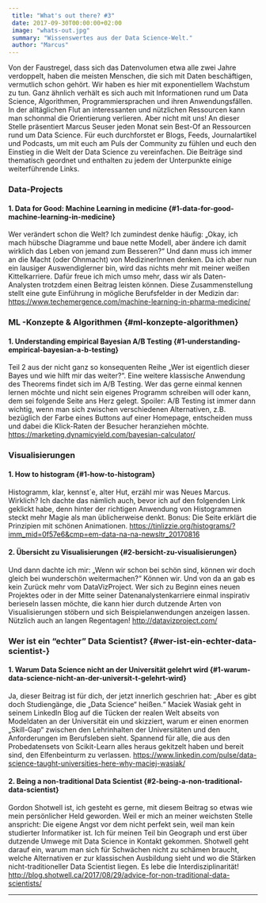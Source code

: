 ```yaml
---
 title: "What's out there? #3"
 date: 2017-09-30T00:00:00+02:00
 image: "whats-out.jpg"
 summary: "Wissenswertes aus der Data Science-Welt."
 author: "Marcus"
---
```



Von der Faustregel, dass sich das Datenvolumen etwa alle zwei Jahre
verdoppelt, haben die meisten Menschen, die sich mit Daten beschäftigen,
vermutlich schon gehört. Wir haben es hier mit exponentiellem Wachstum
zu tun. Ganz ähnlich verhält es sich auch mit Informationen rund um Data
Science, Algorithmen, Programmiersprachen und ihren Anwendungsfällen. In
der alltäglichen Flut an interessanten und nützlichen Ressourcen kann
man schonmal die Orientierung verlieren. Aber nicht mit uns! An dieser
Stelle präsentiert Marcus Seuser jeden Monat sein Best-Of an Ressourcen
rund um Data Science. Für euch durchforstet er Blogs, Feeds,
Journalartikel und Podcasts, um mit euch am Puls der Community zu fühlen
und euch den Einstieg in die Welt der Data Science zu vereinfachen. Die
Beiträge sind thematisch geordnet und enthalten zu jedem der Unterpunkte
einige weiterführende Links.

### Data-Projects

#### 1. Data for Good: Machine Learning in medicine {#1-data-for-good-machine-learning-in-medicine}

Wer verändert schon die Welt? Ich zumindest denke häufig: „Okay, ich
mach hübsche Diagramme und baue nette Modell, aber ändere ich damit
wirklich das Leben von jemand zum Besseren?“ Und dann muss ich immer an
die Macht (oder Ohnmacht) von MedizinerInnen denken. Da ich aber nun ein
lausiger Auswendiglerner bin, wird das nichts mehr mit meiner weißen
Kittelkarriere. Dafür freue ich mich umso mehr, dass wir als
Daten-Analysten trotzdem einen Beitrag leisten können. Diese
Zusammenstellung stellt eine gute Einführung in mögliche Berufsfelder in
der Medizin dar:
<https://www.techemergence.com/machine-learning-in-pharma-medicine/>

### ML -Konzepte & Algorithmen {#ml-konzepte-algorithmen}

#### 1. Understanding empirical Bayesian A/B Testing {#1-understanding-empirical-bayesian-a-b-testing}

Teil 2 aus der nicht ganz so konsequenten Reihe „Wer ist eigentlich
dieser Bayes und wie hilft mir das weiter?“. Eine weitere klassische
Anwendung des Theorems findet sich im A/B Testing. Wer das gerne einmal
kennen lernen möchte und nicht sein eigenes Programm schreiben will oder
kann, dem sei folgende Seite ans Herz gelegt. Spoiler: A/B Testing ist
immer dann wichtig, wenn man sich zwischen verschiedenen Alternativen,
z.B. bezüglich der Farbe eines Buttons auf einer Homepage, entscheiden
muss und dabei die Klick-Raten der Besucher heranziehen möchte.
<https://marketing.dynamicyield.com/bayesian-calculator/>

### Visualisierungen

#### 1. How to histogram {#1-how-to-histogram}

Histogramm, klar, kennst´e, alter Hut, erzähl mir was Neues Marcus.
Wirklich? Ich dachte das nämlich auch, bevor ich auf den folgenden Link
geklickt habe, denn hinter der richtigen Anwendung von Histogrammen
steckt mehr Magie als man üblicherweise denkt. Bonus: Die Seite erklärt
die Prinzipien mit schönen Animationen.
<https://tinlizzie.org/histograms/?imm_mid=0f57e6&cmp=em-data-na-na-newsltr_20170816>

#### 2. Übersicht zu Visualisierungen {#2-bersicht-zu-visualisierungen}

Und dann dachte ich mir: „Wenn wir schon bei schön sind, können wir doch
gleich bei wunderschön weitermachen?“ Können wir. Und von da an gab es
kein Zurück mehr vom DataVizProject. Wer sich zu Beginn eines neuen
Projektes oder in der Mitte seiner Datenanalystenkarriere einmal
inspirativ berieseln lassen möchte, die kann hier durch dutzende Arten
von Visualisierungen stöbern und sich Beispielanwendungen anzeigen
lassen. Nützlich auch an langen Regentagen! <http://datavizproject.com/>

### Wer ist ein “echter” Data Scientist? {#wer-ist-ein-echter-data-scientist-}

#### 1. Warum Data Science nicht an der Universität gelehrt wird {#1-warum-data-science-nicht-an-der-universit-t-gelehrt-wird}

Ja, dieser Beitrag ist für dich, der jetzt innerlich geschrien hat:
„Aber es gibt doch Studiengänge, die „Data Science“ heißen.“ Maciek
Wasiak geht in seinem LinkedIn Blog auf die Tücken der realen Welt
abseits von Modeldaten an der Universität ein und skizziert, warum er
einen enormen „Skill-Gap“ zwischen den Lehrinhalten der Universitäten
und den Anforderungen im Berufsleben sieht. Spannend für alle, die aus
den Probedatensets von Scikit-Learn alles heraus gekitzelt haben und
bereit sind, den Elfenbeinturm zu verlassen.
<https://www.linkedin.com/pulse/data-science-taught-universities-here-why-maciej-wasiak/>

#### 2. Being a non-traditional Data Scientist {#2-being-a-non-traditional-data-scientist}

Gordon Shotwell ist, ich gesteht es gerne, mit diesem Beitrag so etwas
wie mein persönlicher Held geworden. Weil er mich an meiner weichsten
Stelle anspricht: Die eigene Angst vor dem nicht perfekt sein, weil man
kein studierter Informatiker ist. Ich für meinen Teil bin Geograph und
erst über dutzende Umwege mit Data Science in Kontakt gekommen. Shotwell
geht darauf ein, warum man sich für Schwächen nicht zu schämen braucht,
welche Alternativen er zur klassischen Ausbildung sieht und wo die
Stärken nicht-traditioneller Data Scientist liegen. Es lebe die
Interdisziplinarität!
<http://blog.shotwell.ca/2017/08/29/advice-for-non-traditional-data-scientists/>

------------------------------------------------------------------------


